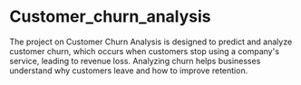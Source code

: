 # Customer_churn_analysis
The project on Customer Churn Analysis is designed to predict and analyze customer churn, which occurs when customers stop using a company's service, leading to revenue loss. Analyzing churn helps businesses understand why customers leave and how to improve retention.
